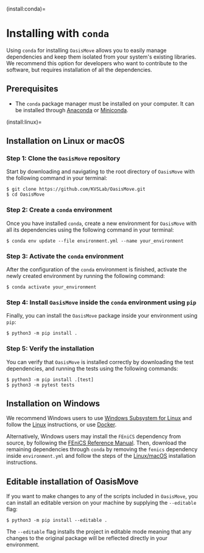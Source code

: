 (install:conda)=

# Installing with `conda`

Using `conda` for installing `OasisMove` allows you to easily manage dependencies and keep them isolated from your
system's existing libraries. We recommend this option for developers who want to contribute to the software, but
requires installation of all the dependencies.

## Prerequisites

- The `conda` package manager must be installed on your computer. It can be installed
  through [Anaconda](https://www.anaconda.com/) or [Miniconda](https://docs.conda.io/en/latest/miniconda.html).

(install:linux)=

## Installation on Linux or macOS

### Step 1:  Clone the `OasisMove` repository

Start by downloading and navigating to the root directory of `OasisMove` with the following command in your terminal:

``` console
$ git clone https://github.com/KVSLab/OasisMove.git
$ cd OasisMove
```

### Step 2:  Create a `conda` environment

Once you have installed `conda`, create a new environment for `OasisMove` with all its dependencies using the following
command in your terminal:

``` console
$ conda env update --file environment.yml --name your_environment
```

### Step 3: Activate the `conda` environment

After the configuration of the `conda` environment is finished, activate the newly created environment by running the
following command:

``` console
$ conda activate your_environment
```

### Step 4: Install `OasisMove` inside the `conda` environment using `pip`

Finally, you can install the `OasisMove` package inside your environment using `pip`:

``` console
$ python3 -m pip install .
```

### Step 5: Verify the installation

You can verify that `OasisMove` is installed correctly by downloading the test dependencies, and running the tests using
the following commands:

``` console
$ python3 -m pip install .[test]
$ python3 -m pytest tests 
```

## Installation on Windows

We recommend Windows users to use [Windows Subsystem for Linux](https://learn.microsoft.com/en-us/windows/wsl/install)
and follow the [Linux](install:linux) instructions, or use [Docker](install:docker).

Alternatively, Windows users may install the `FEniCS` dependency from source, by following
the [FEniCS Reference Manual](https://fenics.readthedocs.io/en/latest/installation.html). Then, download the remaining
dependencies through `conda` by removing the `fenics` dependency inside `environment.yml` and follow the steps of
the [Linux/macOS](install:linux) installation instructions.

## Editable installation of OasisMove

If you want to make changes to any of the scripts included in `OasisMove`, you can install an editable version on your
machine by supplying the `--editable` flag:

```
$ python3 -m pip install --editable .
```

The `--editable` flag installs the project in editable mode meaning that any changes to the original package will be
reflected directly in your environment.

